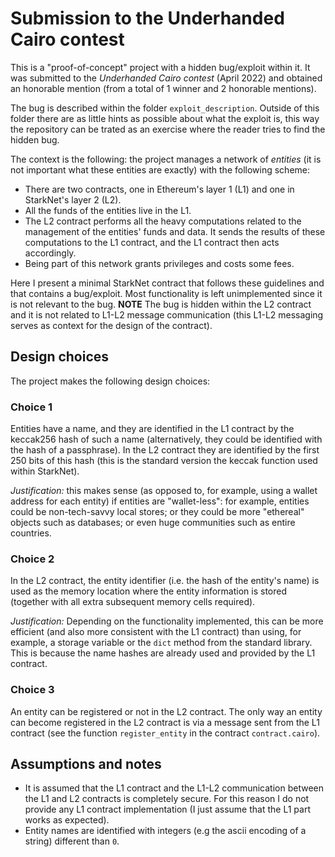 # Submission to the Underhanded Cairo contest

This is a "proof-of-concept" project with a hidden bug/exploit within it. It was submitted to the *Underhanded Cairo contest* (April 2022) and obtained an honorable mention (from a total of 1 winner and 2 honorable mentions).

The bug is described within the folder `exploit_description`. Outside of this folder there are as little hints as possible about what the exploit is, this way the repository can be trated as an exercise where the reader tries to find the hidden bug.

The context is the following: the project manages a network of *entities* (it is not important what these entities are exactly) with the following scheme:

- There are two contracts, one in Ethereum's layer 1 (L1) and one in StarkNet's layer 2 (L2). 
- All the funds of the entities live in the L1.
- The L2 contract performs all the heavy computations related to the management of the entities' funds and data. It sends the results of these computations to the L1 contract, and the L1 contract then acts accordingly.
- Being part of this network grants privileges and costs some fees.

Here I present a minimal StarkNet contract that follows these guidelines and that contains a bug/exploit. Most functionality is left unimplemented since it is not relevant to the bug. **NOTE** The bug is hidden within the L2 contract and it is not related to L1-L2 message communication (this L1-L2 messaging serves as context for the design of the contract).

## Design choices

The project makes the following design choices:

### Choice 1

Entities have a name, and they are identified in the L1 contract by the keccak256 hash of such a name (alternatively, they could be identified with the hash of a passphrase). In the L2 contract they are identified by the first 250 bits of this hash (this is the standard version the keccak function used within StarkNet).

*Justification:* this makes sense (as opposed to, for example, using a wallet address for each entity) if entities are "wallet-less": for example, entities could be non-tech-savvy local stores; or they could be more "ethereal" objects such as databases; or even huge communities such as entire countries.

### Choice 2

In the L2 contract, the entity identifier (i.e. the hash of the entity's name) is used as the memory location where the entity information is stored (together with all extra subsequent memory cells required).

*Justification:* Depending on the functionality implemented, this can be more efficient (and also more consistent with the L1 contract) than using, for example, a storage variable or the `dict` method from the standard library. This is because the name hashes are already used and provided by the L1 contract. 

### Choice 3

An entity can be registered or not in the L2 contract. The only way an entity can become registered in the L2 contract is via a message sent from the L1 contract (see the function `register_entity` in the contract `contract.cairo`).

## Assumptions and notes

- It is assumed that the L1 contract and the L1-L2 communication between the L1 and L2 contracts is completely secure. For this reason I do not provide any L1 contract implementation (I just assume that the L1 part works as expected).
- Entity names are identified with integers (e.g the ascii encoding of a string) different than `0`.

